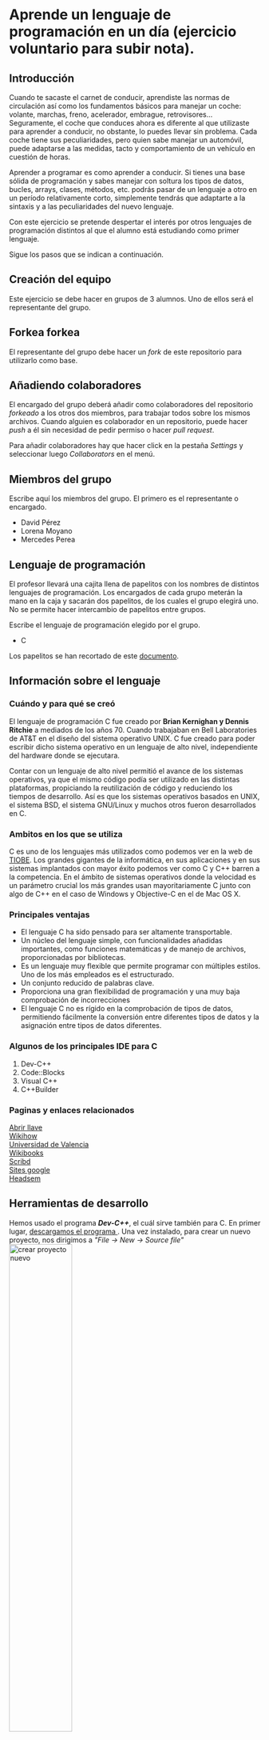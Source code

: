 # Aprende un lenguaje de programación en un día (ejercicio voluntario para subir nota).

## Introducción

Cuando te sacaste el carnet de conducir, aprendiste las normas de circulación así como los fundamentos básicos para manejar un coche: volante, marchas, freno, acelerador, embrague, retrovisores... Seguramente, el coche que conduces ahora es diferente al que utilizaste para aprender a conducir, no obstante, lo puedes llevar sin problema. Cada coche tiene sus peculiaridades, pero quien sabe manejar un automóvil, puede adaptarse a las medidas, tacto y comportamiento de un vehículo en cuestión de horas.

Aprender a programar es como aprender a conducir. Si tienes una base sólida de programación y sabes manejar con soltura los tipos de datos, bucles, arrays, clases, métodos, etc. podrás pasar de un lenguaje a otro en un período relativamente corto, simplemente tendrás que adaptarte a la sintaxis y a las peculiaridades del nuevo lenguaje.

Con este ejercicio se pretende despertar el interés por otros lenguajes de programación distintos al que el alumno está estudiando como primer lenguaje.

Sigue los pasos que se indican a continuación.

## Creación del equipo

Este ejercicio se debe hacer en grupos de 3 alumnos. Uno de ellos será el representante del grupo.

## Forkea forkea

El representante del grupo debe hacer un *fork* de este repositorio para utilizarlo como base.

## Añadiendo colaboradores

El encargado del grupo deberá añadir como colaboradores del repositorio *forkeado* a los otros dos miembros, para trabajar todos sobre los mismos archivos. Cuando alguien es colaborador en un repositorio, puede hacer *push* a él sin necesidad de pedir permiso o hacer *pull request*.

Para añadir colaboradores hay que hacer click en la pestaña *Settings* y seleccionar luego *Collaborators* en el menú.

## Miembros del grupo

Escribe aquí los miembros del grupo. El primero es el representante o encargado.

* David Pérez
* Lorena Moyano
* Mercedes Perea

## Lenguaje de programación

El profesor llevará una cajita llena de papelitos con los nombres de distintos lenguajes de programación. Los encargados de cada grupo meterán la mano en la caja y sacarán dos papelitos, de los cuales el grupo elegirá uno. No se permite hacer intercambio de papelitos entre grupos.

Escribe el lenguaje de programación elegido por el grupo.

* C

Los papelitos se han recortado de este [documento](lenguajes_de_programacion.pdf).

## Información sobre el lenguaje

<h3>Cuándo y para qué se creó </h3>

El lenguaje de programación C fue creado por <strong>Brian Kernighan y Dennis Ritchie</strong> a mediados de los años 70. Cuando trabajaban en Bell Laboratories de AT&T en el diseño del sistema operativo UNIX. C fue creado para poder escribir dicho sistema operativo en un lenguaje de alto nivel, independiente del hardware donde se ejecutara.

Contar con un lenguaje de alto nivel permitió el avance de los sistemas operativos, ya que el mismo código podía ser utilizado en las distintas plataformas, propiciando la reutilización de código y reduciendo los tiempos de desarrollo. Así es que los sistemas operativos basados en UNIX, el sistema BSD, el sistema GNU/Linux y muchos otros fueron desarrollados en C.

<h3>Ambitos en los que se utiliza</h3>

C es uno de los lenguajes más utilizados como podemos ver en la web de <a href="https://www.tiobe.com/tiobe-index/">TIOBE</a>. Los grandes gigantes de la informática, en sus aplicaciones y en sus sistemas implantados con mayor éxito podemos ver como C y C++ barren a la competencia. En el ámbito de sistemas operativos donde la velocidad es un parámetro crucial los más grandes usan mayoritariamente C junto con algo de C++ en el caso de Windows y Objective-C en el de Mac OS X.


<h3>Principales ventajas</h3>

<ul><li>El lenguaje C ha sido pensado para ser altamente transportable.</li>

<li>Un núcleo del lenguaje simple, con funcionalidades añadidas importantes, como funciones matemáticas y de manejo de archivos, proporcionadas por bibliotecas.</li>

<li>Es un lenguaje muy flexible que permite programar con múltiples estilos. Uno de los más empleados es el estructurado.</li>

<li>Un conjunto reducido de palabras clave.</li>

<li>Proporciona una gran flexibilidad de programación y una muy baja comprobación de incorrecciones</li>

<li>El lenguaje C no es rígido en la comprobación de tipos de datos, permitiendo fácilmente la conversión entre diferentes tipos de datos y la asignación entre tipos de datos diferentes.</li>
</ul>

<h3>Algunos de los principales IDE para C</h3>
<ol><li>Dev-C++</li>
  <li>Code::Blocks</li>
  <li>Visual C++</li>
  <li>C++Builder</li>
  </ol>


<h3>Paginas y enlaces relacionados</h3>

<a href="https://www.abrirllave.com/c/guia-de-uso-de-dev-c-plus-plus.php"> Abrir llave</a><br>
<a href="https://es.wikihow.com/aprender-a-programar-en-C"> Wikihow</a><br>
<a href="https://informatica.uv.es/estguia/ATD/apuntes/laboratorio/Lenguaje-C.pdf"> Universidad de Valencia </a><br>
<a href="https://es.wikibooks.org/wiki/Programaci%C3%B3n_en_C"> Wikibooks </a><br>
<a href="https://es.scribd.com/doc/141304397/Curso-de-C-para-dummies-pdf"> Scribd </a><br>
<a href="https://sites.google.com/site/lenguajecprogramacion/ventajas-y-desventajas"> Sites google </a><br>
<a href="https://www.headsem.com/mejores-ide-para-programar-en-c/"> Headsem </a><br>


## Herramientas de desarrollo

Hemos usado el programa <strong><em>Dev-C++</em></strong>, el cuál sirve también para C.
En primer lugar, <a href="http://sourceforge.net/projects/orwelldevcpp/"> descargamos el programa </a>. Una vez instalado, para crear un nuevo proyecto, nos dirigimos a <em>"File -> New -> Source file"</em><br>
<img src = "https://github.com/lorenamoyano/aprende-un-lenguaje-en-un-dia/blob/master/Captura1.PNG" alt = "crear proyecto nuevo" width="50%">
<br>
Seguidamente guardamos el proyecto para que nos "colorée" las palabras de forma automática. Debemos tener en cuanta que a la hora de guardar, debemos escoger el tipo de fichero en <strong>.c</strong>.<br>
<img src = "https://github.com/lorenamoyano/aprende-un-lenguaje-en-un-dia/blob/master/Captura2.PNG" alt="guardar un proyecto" width="50%">
<br>
A continuación, escribimos nuestro programa.<br>
<img src="https://github.com/lorenamoyano/aprende-un-lenguaje-en-un-dia/blob/master/Captura3.PNG" alt = "escribir el programa en el IDE" width = "50%"><br>
Compilamos el programa para poder ejecutarlo.<br>
<img src="https://github.com/lorenamoyano/aprende-un-lenguaje-en-un-dia/blob/master/Captura4.PNG" alt = "compilar" width="50%"><br>
Finalmente ejecutamos el código que hemos compilado y debería salirnos bien si no tenemos ningún error.<br>
<img src="https://github.com/lorenamoyano/aprende-un-lenguaje-en-un-dia/blob/master/Captura5.PNG" alt = "ejecución" width="50%"><br>


## Poniendo en práctica el lenguaje

Pon en práctica el lenguaje de programación realizando los siguientes ejercicios. Para cada uno de los ejercicios, pega el código fuente de la solución y una captura de pantalla.

### 1. ¡Hola mundo!

Realiza un programa que muestre por pantalla la frase **¡Hola mundo!**.

### 2. Pirámide

Dada una altura introducida por el usuario, realiza un programa que pinte una pirámide a base de asteriscos con la altura indicada.

### 3. Arrays y números aleatorios

Realiza un programa que rellene un array (o una estructura similar) con 20 números enteros aleatorios entre 1 y 100 y que seguidamente los muestre por pantalla. A continuación, se deben pasar los números primos a las primeras posiciones del array y los no primos a las posiciones restantes. Muestra finalmente el array resultado.

## Presentación de resultados

Cada equipo explicará al resto de la clase lo aprendido durante la realización del ejercicio. Todos los miembros de cada equipo deben participar en la explicación. Se puede utilizar como material de base para la presentación el repositorio de GitHub.

## Recompensa

* Todos los alumnos que realicen correctamente la actividad tendrán 0'25 puntos extra en la nota del trimestre.

* Los miembros del equipo más votado ganarán un premio.

:star: Si te ha gustado este ejercicio, dale una estrellita al [repositorio original](https://github.com/LuisJoseSanchez/aprende-un-lenguaje-en-un-dia).

